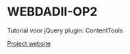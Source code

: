 # WEBDADII-OP2
Tutorial voor jQuery plugin: ContentTools

[Project website](http://shaujans.github.io/WEBDADII-OP2/)